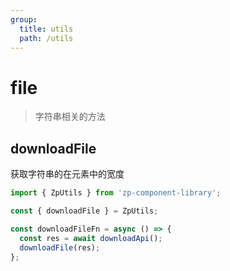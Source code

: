```yaml
---
group:
  title: utils
  path: /utils
---
```


# file

> 字符串相关的方法

## downloadFile

获取字符串的在元素中的宽度

```ts
import { ZpUtils } from 'zp-component-library';

const { downloadFile } = ZpUtils;

const downloadFileFn = async () => {
  const res = await downloadApi();
  downloadFile(res);
};
```
